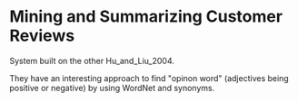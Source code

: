 # Mining and Summarizing Customer Reviews

System built on the other Hu_and_Liu_2004.

They have an interesting approach to find "opinon word" (adjectives being positive or negative) by using WordNet and synonyms.
